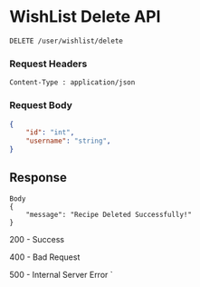 # WishList Delete API 
```
DELETE /user/wishlist/delete
```

### Request Headers
```
Content-Type : application/json
```

### Request Body
``` json
{
    "id": "int",
    "username": "string",
}
```
## Response
```
Body
{
    "message": "Recipe Deleted Successfully!"
}

```
200 - Success

400 - Bad Request 

500 - Internal Server Error
`